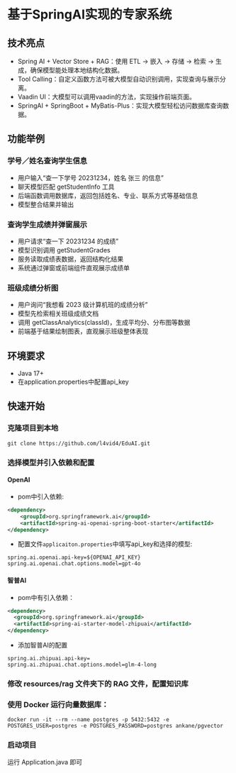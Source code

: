 # 基于SpringAI实现的专家系统

## 技术亮点
- Spring AI + Vector Store + RAG：使用 ETL → 嵌入 → 存储 → 检索 → 生成，确保模型能处理本地结构化数据。
- Tool Calling：自定义函数方法可被大模型自动识别调用，实现查询与展示分离。
- Vaadin UI：大模型可以调用vaadin的方法，实现操作前端页面。
- SpringAI + SpringBoot + MyBatis-Plus：实现大模型轻松访问数据库查询数据。

## 功能举例
### 学号／姓名查询学生信息
- 用户输入“查一下学号 20231234，姓名 张三 的信息”
- 聊天模型匹配 getStudentInfo 工具
- 后端函数调用数据库，返回包括姓名、专业、联系方式等基础信息
- 模型整合结果并输出

### 查询学生成绩并弹窗展示
- 用户请求“查一下 20231234 的成绩”
- 模型识别调用 getStudentGrades
- 服务读取成绩表数据，返回结构化结果
- 系统通过弹窗或前端组件直观展示成绩单

### 班级成绩分析图
- 用户询问“我想看 2023 级计算机班的成绩分析”
- 模型先检索相关班级成绩文档
- 调用 getClassAnalytics(classId)，生成平均分、分布图等数据
- 前端基于结果绘制图表，直观展示班级整体表现

## 环境要求
- Java 17+
- 在application.properties中配置api_key

## 快速开始

### 克隆项目到本地
```shell
git clone https://github.com/l4vid4/EduAI.git
```
### 选择模型并引入依赖和配置
#### OpenAI
- pom中引入依赖:
```xml
<dependency>
    <groupId>org.springframework.ai</groupId>
    <artifactId>spring-ai-openai-spring-boot-starter</artifactId>
</dependency>
```
- 配置文件`applicaiton.properties`中填写api_key和选择的模型:
```
spring.ai.openai.api-key=${OPENAI_API_KEY}
spring.ai.openai.chat.options.model=gpt-4o
```

#### 智普AI
- pom中有引入依赖：
```xml
<dependency>
  <groupId>org.springframework.ai</groupId>
  <artifactId>spring-ai-starter-model-zhipuai</artifactId>
</dependency>
```
- 添加智普AI的配置
```properties
spring.ai.zhipuai.api-key=
spring.ai.zhipuai.chat.options.model=glm-4-long
```
### 修改 resources/rag 文件夹下的 RAG 文件，配置知识库

### 使用 Docker 运行向量数据库：
```
docker run -it --rm --name postgres -p 5432:5432 -e POSTGRES_USER=postgres -e POSTGRES_PASSWORD=postgres ankane/pgvector
```
### 启动项目
运行 Application.java 即可
